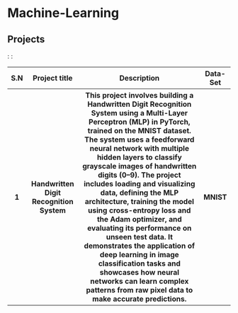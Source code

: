 # Machine-Learning

## Projects
<table>
  <tr>
    <th>S.N</th>
    <th>Project title</th>
    <th>Description</th>
    <th>Data-Set</th>
  </tr>
    <tr>
    <th>1</th>
    : <th text-align: left;>Handwritten Digit Recognition System</th>
    : <th text-align: left;>This project involves building a Handwritten Digit Recognition System using a Multi-Layer Perceptron (MLP) in PyTorch,       trained on the MNIST dataset. The system uses a feedforward neural network with multiple hidden layers to classify grayscale images of handwritten digits (0–9). The project includes loading and visualizing data, defining the MLP architecture, training the model using cross-entropy loss and the Adam optimizer, and evaluating its performance on unseen test data. It demonstrates the application of deep learning in image classification tasks and showcases how neural networks can learn complex patterns from raw pixel data to make accurate predictions.</th>
    <th>MNIST</th>
  </tr>
  
</table>
